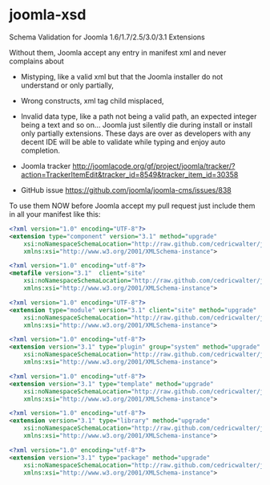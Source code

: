 joomla-xsd
==========

Schema Validation for Joomla 1.6/1.7/2.5/3.0/3.1 Extensions

Without them, Joomla accept any entry in manifest xml and never complains about

* Mistyping, like a valid xml but that the Joomla installer do not understand or only partially,
* Wrong constructs, xml tag child misplaced,
* Invalid data type, like a path not being a valid path, an expected integer being a text and so on…
Joomla just silently die during install or install only partially extensions. These days are over as developers with any
decent IDE will be able to validate while typing and enjoy auto completion.

* Joomla tracker http://joomlacode.org/gf/project/joomla/tracker/?action=TrackerItemEdit&tracker_id=8549&tracker_item_id=30358
* GitHub issue https://github.com/joomla/joomla-cms/issues/838

To use them NOW  before Joomla accept my pull request just include them in all your manifest like this:

```xml
<?xml version="1.0" encoding="UTF-8"?>
<extension type="component" version="3.1" method="upgrade"
	xsi:noNamespaceSchemaLocation="http://raw.github.com/cedricwalter/joomla-xsd/master/component.xsd"
	xmlns:xsi="http://www.w3.org/2001/XMLSchema-instance">
```
```xml
<?xml version="1.0" encoding="utf-8"?>
<metafile version="3.1"  client="site"
	xsi:noNamespaceSchemaLocation="http://raw.github.com/cedricwalter/joomla-xsd/master/language.xsd"
	xmlns:xsi="http://www.w3.org/2001/XMLSchema-instance">
```
```xml
<?xml version="1.0" encoding="UTF-8"?>
<extension type="module" version="3.1" client="site" method="upgrade"
	xsi:noNamespaceSchemaLocation="http://raw.github.com/cedricwalter/joomla-xsd/master/module.xsd"
	xmlns:xsi="http://www.w3.org/2001/XMLSchema-instance">
```
```xml
<?xml version="1.0" encoding="utf-8"?>
<extension version="3.1" type="plugin" group="system" method="upgrade"
	xsi:noNamespaceSchemaLocation="http://raw.github.com/cedricwalter/joomla-xsd/master/plugin.xsd"
	xmlns:xsi="http://www.w3.org/2001/XMLSchema-instance">
```
```xml
<?xml version="1.0" encoding="utf-8"?>
<extension version="3.1" type="template" method="upgrade"
    xsi:noNamespaceSchemaLocation="http://raw.github.com/cedricwalter/joomla-xsd/master/templateDetails.xsd"
    xmlns:xsi="http://www.w3.org/2001/XMLSchema-instance">
```
```xml
<?xml version="1.0" encoding="utf-8"?>
<extension version="3.1" type="library" method="upgrade"
    xsi:noNamespaceSchemaLocation="http://raw.github.com/cedricwalter/joomla-xsd/master/library.xsd"
    xmlns:xsi="http://www.w3.org/2001/XMLSchema-instance">
```
```xml
<?xml version="1.0" encoding="utf-8"?>
<extension version="3.1" type="package" method="upgrade"
    xsi:noNamespaceSchemaLocation="http://raw.github.com/cedricwalter/joomla-xsd/master/package.xsd"
    xmlns:xsi="http://www.w3.org/2001/XMLSchema-instance">
```
